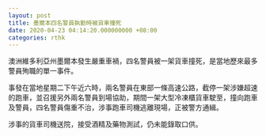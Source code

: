 ```yaml
---
layout: post
title: 墨爾本四名警員執勤時被貨車撞死
date: 2020-04-23 04:14:20.000000000 +08:00
categories: rthk
---
```


澳洲維多利亞州墨爾本發生嚴重車禍，四名警員被一架貨車撞死，是當地歷來最多警員殉職的單一事件。

事發在當地星期二下午近六時，兩名警員在東部一條高速公路，截停一架涉嫌超速的跑車，並召援另外兩名警員到場協助，期間一架大型冷凍櫃貨車駛至，撞向跑車及警員，四名警員傷重不治，涉事跑車司機逃離現場，正被警方通緝。

涉事的貨車司機送院，接受酒精及藥物測試，仍未能錄取口供。
